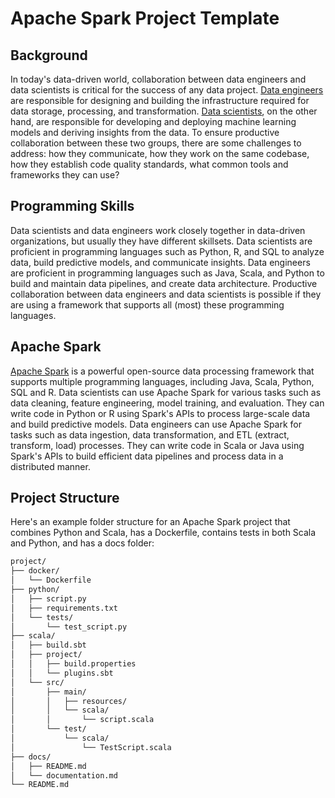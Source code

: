 # Apache Spark Project Template

## Background
In today's data-driven world, collaboration between data engineers and data scientists is critical for the success of any data project. [Data engineers](https://en.wikipedia.org/wiki/Data_engineering) are responsible for designing and building the infrastructure required for data storage, processing, and transformation. [Data scientists](https://en.wikipedia.org/wiki/Data_science), on the other hand, are responsible for developing and deploying machine learning models and deriving insights from the data. To ensure productive collaboration between these two groups, there are some challenges to address: how they communicate, how they work on the same codebase, how they establish code quality standards, what common tools and frameworks they can use?   

## Programming Skills
Data scientists and data engineers work closely together in data-driven organizations, but usually they have different skillsets. Data scientists are proficient in programming languages such as Python, R, and SQL to analyze data, build predictive models, and communicate insights. Data engineers are proficient in programming languages such as Java, Scala, and Python to build and maintain data pipelines, and create data architecture. Productive collaboration between data engineers and data scientists is possible if they are using a framework that supports all (most) these programming languages.


## Apache Spark
[Apache Spark](https://spark.apache.org/) is a powerful open-source data processing framework that supports multiple programming languages, including Java, Scala, Python, SQL and R. Data scientists can use Apache Spark for various tasks such as data cleaning, feature engineering, model training, and evaluation. They can write code in Python or R using Spark's APIs to process large-scale data and build predictive models. Data engineers can use Apache Spark for tasks such as data ingestion, data transformation, and ETL (extract, transform, load) processes. They can write code in Scala or Java using Spark's APIs to build efficient data pipelines and process data in a distributed manner.


## Project Structure
Here's an example folder structure for an Apache Spark project that combines Python and Scala, has a Dockerfile, contains tests in both Scala and Python, and has a docs folder:

```bash
project/
├── docker/
│   └── Dockerfile
├── python/
│   ├── script.py
│   ├── requirements.txt
│   └── tests/
│       └── test_script.py
├── scala/
│   ├── build.sbt
│   ├── project/
│   │   ├── build.properties
│   │   └── plugins.sbt
│   └── src/
│       ├── main/
│       │   ├── resources/
│       │   └── scala/
│       │       └── script.scala
│       └── test/
│           └── scala/
│               └── TestScript.scala
├── docs/
│   ├── README.md
│   └── documentation.md
└── README.md

```



